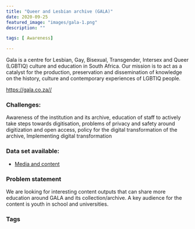 ```yaml
---
title: "Queer and Lesbian archive (GALA)"
date: 2020-09-25
featured_image: "images/gala-1.png"
description: ""

tags: [ Awareness]

---
```



Gala is a centre for Lesbian, Gay, Bisexual, Transgender, Intersex and Queer (LGBTIQ)  culture and education in South Africa. Our mission is to act as a catalyst for the production, preservation and dissemination of knowledge on the history, culture and contemporary experiences of LGBTIQ people.

https://gala.co.za//

### Challenges:

Awareness of the institution and its archive, education of staff to actively take steps towards digitisation, problems of privacy and safety around digitization and open access, policy for the digital transformation of the archive, Implementing digital transformation

### Data set available:

- [Media and content](https://drive.google.com/drive/folders/1r2v4NU-EYklr-HmH2kl_Wt8Cm9wqii_x?usp=sharing)


### Problem statement

We are looking for interesting content outputs that can share more education around GALA and its collection/archive. A key audience for the content is youth in school and universities.

### Tags



